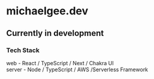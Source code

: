 # michaelgee.dev

## Currently in development

### Tech Stack
web - React / TypeScript / Next / Chakra UI
<br/>
server - Node / TypeScript / AWS /Serverless Framework